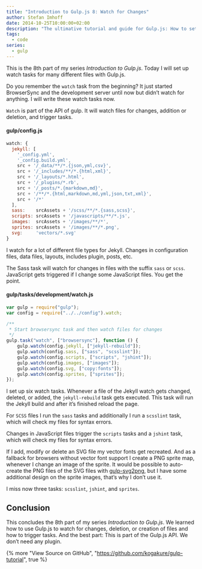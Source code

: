 ```yaml
---
title: "Introduction to Gulp.js 8: Watch for Changes"
author: Stefan Imhoff
date: 2014-10-25T10:00:00+02:00
description: "The ultimative tutorial and guide for Gulp.js: How to set up a watch task, which triggers other tasks on file changes."
tags:
  - code
series:
  - gulp
---
```


This is the 8th part of my series _Introduction to Gulp.js_. Today I will set up watch tasks for many different files with Gulp.js.

Do you remember the `watch` task from the beginning? It just started BrowserSync and the development server until now but didn’t watch for anything. I will write these watch tasks now.

`Watch` is part of the API of gulp. It will watch files for changes, addition or deletion, and trigger tasks.

#### gulp/config.js

```javascript
watch: {
  jekyll: [
    '_config.yml',
    '_config.build.yml',
    src + '/_data/**/*.{json,yml,csv}',
    src + '/_includes/**/*.{html,xml}',
    src + '/_layouts/*.html',
    src + '/_plugins/*.rb',
    src + '/_posts/*.{markdown,md}',
    src + '/**/*.{html,markdown,md,yml,json,txt,xml}',
    src + '/*'
  ],
  sass:    srcAssets + '/scss/**/*.{sass,scss}',
  scripts: srcAssets + '/javascripts/**/*.js',
  images:  srcAssets + '/images/**/*',
  sprites: srcAssets + '/images/**/*.png',
  svg:     'vectors/*.svg'
}
```

I watch for a lot of different file types for Jekyll. Changes in configuration files, data files, layouts, includes plugin, posts, etc.

The Sass task will watch for changes in files with the suffix `sass` or `scss`. JavaScript gets triggered if I change some JavaScript files. You get the point.

#### gulp/tasks/development/watch.js

```javascript
var gulp = require("gulp");
var config = require("../../config").watch;

/**
 * Start browsersync task and then watch files for changes
 */
gulp.task("watch", ["browsersync"], function () {
	gulp.watch(config.jekyll, ["jekyll-rebuild"]);
	gulp.watch(config.sass, ["sass", "scsslint"]);
	gulp.watch(config.scripts, ["scripts", "jshint"]);
	gulp.watch(config.images, ["images"]);
	gulp.watch(config.svg, ["copy:fonts"]);
	gulp.watch(config.sprites, ["sprites"]);
});
```

I set up six watch tasks. Whenever a file of the Jekyll watch gets changed, deleted, or added, the `jekyll-rebuild` task gets executed. This task will run the Jekyll build and after it’s finished reload the page.

For `SCSS` files I run the `sass` tasks and additionally I run a `scsslint` task, which will check my files for syntax errors.

Changes in JavaScript files trigger the `scripts` tasks and a `jshint` task, which will check my files for syntax errors.

If I add, modify or delete an SVG file my vector fonts get recreated. And as a fallback for browsers without vector font support I create a PNG sprite map, whenever I change an image of the sprite. It would be possible to auto-create the PNG files of the SVG files with [gulp-svg2png](https://www.npmjs.com/package/gulp-svg2png/), but I have some additional design on the sprite images, that’s why I don’t use it.

I miss now three tasks: `scsslint`, `jshint`, and `sprites`.

## Conclusion

This concludes the 8th part of my series _Introduction to Gulp.js_. We learned how to use Gulp.js to watch for changes, deletion, or creation of files and how to trigger tasks. And the best part: This is part of the Gulp.js API. We don’t need any plugin.

{% more "View Source on GitHub", "https://github.com/kogakure/gulp-tutorial", true %}
